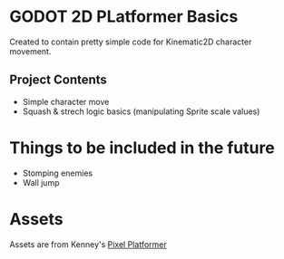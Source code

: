 # GODOT 2D PLatformer Basics

Created to contain pretty simple code for Kinematic2D character movement.

## Project Contents

- Simple character move
- Squash & strech logic basics (manipulating Sprite scale values)

# Things to be included in the future

- Stomping enemies
- Wall jump

# Assets

Assets are from Kenney's [Pixel Platformer](https://kenney.nl/assets/pixel-platformer)
